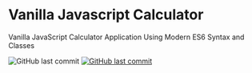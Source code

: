 # Vanilla Javascript Calculator
Vanilla JavaScript Calculator Application Using Modern ES6 Syntax and Classes

<img alt="GitHub last commit" src="https://img.shields.io/github/last-commit/mogrady-git/VanillaJavascriptCalculator">
<a href="https://mogrady-professional.github.io/VanillaJavascriptCalculator/"><img alt="GitHub last commit" src="https://img.shields.io/badge/View%20Live%20Project-Launch%20Website-yellowgreen"><a/>



